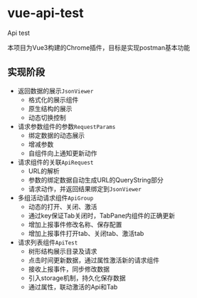 # vue-api-test
Api test

本项目为Vue3构建的Chrome插件，目标是实现postman基本功能

## 实现阶段

- 返回数据的展示`JsonViewer`
    - 格式化的展示组件
    - 原生结构的展示
    - 动态切换控制
- 请求参数组件的参数`RequestParams`
    - 绑定数据的动态展示
    - 增减参数
    - 自组件向上通知更新动作
- 请求组件的关联`ApiRequest`
    - URL的解析
    - 参数的绑定数据自动生成URL的QueryString部分
    - 请求动作，并返回结果绑定到`JsonViewer`
- 多组活动请求组件`ApiGroup`
    - 动态的打开、关闭、激活
    - 通过key保证Tab关闭时，TabPane内组件的正确更新
    - 增加上报事件修改名称、保存配置
    - 增加上报事件打开tab、关闭tab、激活tab
- 请求列表组件`ApiTest`
    - 树形结构展示目录及请求
    - 点击时间更新数据，通过属性激活新的请求组件
    - 接收上报事件，同步修改数据
    - 引入storage机制，持久化保存数据
    - 通过属性，联动激活的Api和Tab